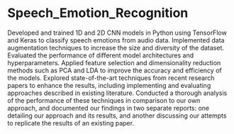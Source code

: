 # Speech_Emotion_Recognition
Developed and trained 1D and 2D CNN models in Python using TensorFlow and Keras to classify speech emotions from audio data. Implemented data augmentation techniques to increase the size and diversity of the dataset. Evaluated the performance of different model architectures and hyperparameters. Applied feature selection and dimensionality reduction methods such as PCA and LDA to improve the accuracy and efficiency of the models. Explored state-of-the-art techniques from recent research papers to enhance the results, including implementing and evaluating approaches described in existing literature. Conducted a thorough analysis of the performance of these techniques in comparison to our own approach, and documented our findings in two separate reports: one detailing our approach and its results, and another discussing our attempts to replicate the results of an existing paper.
